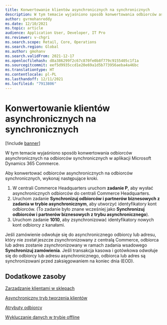 ```yaml
---
title: Konwertowanie klientów asynchronicznych na synchronicznych
description: W tym temacie wyjaśniono sposób konwertowania odbiorców asynchronicznych na odbiorców synchronicznych w aplikacji Microsoft Dynamics 365 Commerce.
author: gvrmohanreddy
ms.date: 12/10/2021
ms.topic: article
audience: Application User, Developer, IT Pro
ms.reviewer: v-chgri
ms.search.scope: Retail, Core, Operations
ms.search.region: Global
ms.author: gmohanv
ms.search.validFrom: 2021-12-17
ms.openlocfilehash: d8a386299f2c67c870fe0b8f779c9155405c1f1a
ms.sourcegitcommit: eef5d9935ccd1e20e69a1d5b773956aeba4a46bc
ms.translationtype: HT
ms.contentlocale: pl-PL
ms.lasthandoff: 12/11/2021
ms.locfileid: "7913806"
---
```

# <a name="convert-asynchronous-customers-to-synchronous-customers"></a>Konwertowanie klientów asynchronicznych na synchronicznych

[!include [banner](includes/banner.md)]

W tym temacie wyjaśniono sposób konwertowania odbiorców asynchronicznych na odbiorców synchronicznych w aplikacji Microsoft Dynamics 365 Commerce.

Aby konwertować odbiorców asynchronicznych na odbiorców synchronicznych, wykonaj następujące kroki.

1. W centrali Commerce Headquarters uruchom **zadanie P**, aby wysłać asynchronicznych odbiorców do centrali Commerce Headquarters.
1. Uruchom zadanie **Synchronizuj odbiorców i partnerów biznesowych z zadania w trybie asynchronicznym**, aby utworzyć identyfikatory kont odbiorców. (To zadanie było znane wcześniej jako **Synchronizuj odbiorców i partnerów biznesowych z trybu asynchronicznego**).
1. Uruchom zadanie **1010**, aby zsynchronizować identyfikatory nowych kont odbiorcy z kanałami.

Jeśli zamówienie odwołuje się do asynchronicznego odbiorcy lub adresu, który nie został jeszcze zsynchronizowany z centralą Commerce, odbiorca lub adres zostanie zsynchronizowany w ramach zadania wsadowego **Synchronizuj zamówienia**. Jeśli transakcja kasowa i gotówkowa odwołuje się do odbiorcy lub adresu asynchronicznego, odbiorca lub adres są synchronizowani przed zaksięgowaniem na koniec dnia (EOD).

## <a name="additional-resources"></a>Dodatkowe zasoby

[Zarządzanie klientami w sklepach](customer-mgmt-stores.md)

[Asynchroniczny tryb tworzenia klientów](async-customer-mode.md)

[Atrybuty odbiorcy](dev-itpro/customer-attributes.md)

[Wykluczanie danych w trybie offline](dev-itpro/implementation-considerations-cdx.md#offline-data-exclusion)
